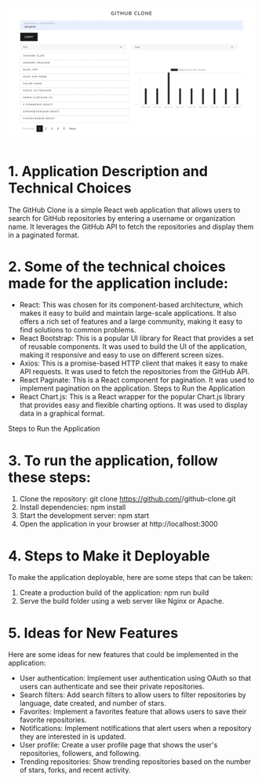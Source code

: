 ![alt text](/src/images/img.png)

# 1. Application Description and Technical Choices

The GitHub Clone is a simple React web application that allows users to search for GitHub repositories by entering a username or organization name. It leverages the GitHub API to fetch the repositories and display them in a paginated format.

# 2. Some of the technical choices made for the application include:

- React: This was chosen for its component-based architecture, which makes it easy to build and maintain large-scale applications. It also offers a rich set of features and a large community, making it easy to find solutions to common problems.
- React Bootstrap: This is a popular UI library for React that provides a set of reusable components. It was used to build the UI of the application, making it responsive and easy to use on different screen sizes.
- Axios: This is a promise-based HTTP client that makes it easy to make API requests. It was used to fetch the repositories from the GitHub API.
- React Paginate: This is a React component for pagination. It was used to implement pagination on the application.
  Steps to Run the Application
- React Chart.js: This is a React wrapper for the popular Chart.js library that provides easy and flexible charting options. It was used to display data in a graphical format.

Steps to Run the Application

# 3. To run the application, follow these steps:

1. Clone the repository: git clone https://github.com/<username>/github-clone.git
2. Install dependencies: npm install
3. Start the development server: npm start
4. Open the application in your browser at http://localhost:3000

# 4. Steps to Make it Deployable

To make the application deployable, here are some steps that can be taken:

1. Create a production build of the application: npm run build
2. Serve the build folder using a web server like Nginx or Apache.

# 5. Ideas for New Features

Here are some ideas for new features that could be implemented in the application:

- User authentication: Implement user authentication using OAuth so that users can authenticate and see their private repositories.
- Search filters: Add search filters to allow users to filter repositories by language, date created, and number of stars.
- Favorites: Implement a favorites feature that allows users to save their favorite repositories.
- Notifications: Implement notifications that alert users when a repository they are interested in is updated.
- User profile: Create a user profile page that shows the user's repositories, followers, and following.
- Trending repositories: Show trending repositories based on the number of stars, forks, and recent activity.

